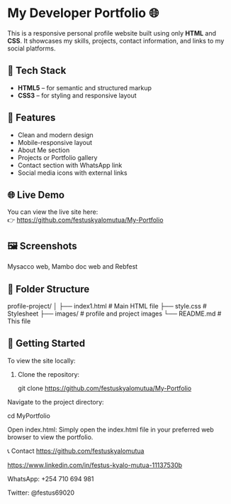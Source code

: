 # My Developer Portfolio 🌐

This is a responsive personal profile website built using only **HTML** and **CSS**. It showcases my skills, projects, contact information, and links to my social platforms.

## 🔧 Tech Stack

- **HTML5** – for semantic and structured markup
- **CSS3** – for styling and responsive layout

## 📂 Features

- Clean and modern design
- Mobile-responsive layout
- About Me section
- Projects or Portfolio gallery
- Contact section with WhatsApp link
- Social media icons with external links

## 🌐 Live Demo

You can view the live site here:  
👉 https://github.com/festuskyalomutua/My-Portfolio

## 🖼️ Screenshots

Mysacco web, Mambo doc web and Rebfest

## 📁 Folder Structure
profile-project/
│
├── index1.html # Main HTML file
├── style.css # Stylesheet
├── images/ # profile and project images
└── README.md # This file

## 🚀 Getting Started

To view the site locally:

1. Clone the repository:

   git clone https://github.com/festuskyalomutua/My-Portfolio
   
Navigate to the project directory:

cd MyPortfolio

Open index.html: Simply open the index.html file in your preferred web browser to view the portfolio.

📞 Contact
https://github.com/festuskyalomutua

https://www.linkedin.com/in/festus-kyalo-mutua-11137530b

WhatsApp: +254 710 694 981

Twitter: @festus69020
